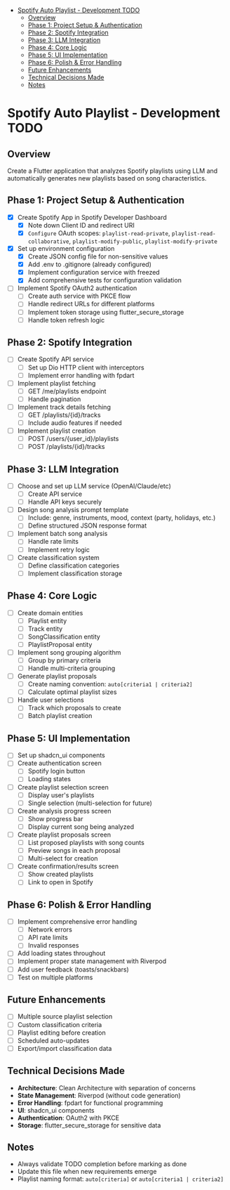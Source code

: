 <!--ts-->
* [Spotify Auto Playlist - Development TODO](#spotify-auto-playlist---development-todo)
   * [Overview](#overview)
   * [Phase 1: Project Setup &amp; Authentication](#phase-1-project-setup--authentication)
   * [Phase 2: Spotify Integration](#phase-2-spotify-integration)
   * [Phase 3: LLM Integration](#phase-3-llm-integration)
   * [Phase 4: Core Logic](#phase-4-core-logic)
   * [Phase 5: UI Implementation](#phase-5-ui-implementation)
   * [Phase 6: Polish &amp; Error Handling](#phase-6-polish--error-handling)
   * [Future Enhancements](#future-enhancements)
   * [Technical Decisions Made](#technical-decisions-made)
   * [Notes](#notes)
<!--te-->

# Spotify Auto Playlist - Development TODO

## Overview
Create a Flutter application that analyzes Spotify playlists using LLM and automatically generates new playlists based on song characteristics.

## Phase 1: Project Setup & Authentication
- [x] Create Spotify App in Spotify Developer Dashboard
  - [x] Note down Client ID and redirect URI
  - [x] `Configure` OAuth scopes: `playlist-read-private`, `playlist-read-collaborative`, `playlist-modify-public`, `playlist-modify-private`
- [x] Set up environment configuration
  - [x] Create JSON config file for non-sensitive values
  - [x] Add .env to .gitignore (already configured)
  - [x] Implement configuration service with freezed
  - [x] Add comprehensive tests for configuration validation
- [ ] Implement Spotify OAuth2 authentication
  - [ ] Create auth service with PKCE flow
  - [ ] Handle redirect URLs for different platforms
  - [ ] Implement token storage using flutter_secure_storage
  - [ ] Handle token refresh logic

## Phase 2: Spotify Integration
- [ ] Create Spotify API service
  - [ ] Set up Dio HTTP client with interceptors
  - [ ] Implement error handling with fpdart
- [ ] Implement playlist fetching
  - [ ] GET /me/playlists endpoint
  - [ ] Handle pagination
- [ ] Implement track details fetching
  - [ ] GET /playlists/{id}/tracks
  - [ ] Include audio features if needed
- [ ] Implement playlist creation
  - [ ] POST /users/{user_id}/playlists
  - [ ] POST /playlists/{id}/tracks

## Phase 3: LLM Integration
- [ ] Choose and set up LLM service (OpenAI/Claude/etc)
  - [ ] Create API service
  - [ ] Handle API keys securely
- [ ] Design song analysis prompt template
  - [ ] Include: genre, instruments, mood, context (party, holidays, etc.)
  - [ ] Define structured JSON response format
- [ ] Implement batch song analysis
  - [ ] Handle rate limits
  - [ ] Implement retry logic
- [ ] Create classification system
  - [ ] Define classification categories
  - [ ] Implement classification storage

## Phase 4: Core Logic
- [ ] Create domain entities
  - [ ] Playlist entity
  - [ ] Track entity
  - [ ] SongClassification entity
  - [ ] PlaylistProposal entity
- [ ] Implement song grouping algorithm
  - [ ] Group by primary criteria
  - [ ] Handle multi-criteria grouping
- [ ] Generate playlist proposals
  - [ ] Create naming convention: `auto[criteria1 | criteria2]`
  - [ ] Calculate optimal playlist sizes
- [ ] Handle user selections
  - [ ] Track which proposals to create
  - [ ] Batch playlist creation

## Phase 5: UI Implementation
- [ ] Set up shadcn_ui components
- [ ] Create authentication screen
  - [ ] Spotify login button
  - [ ] Loading states
- [ ] Create playlist selection screen
  - [ ] Display user's playlists
  - [ ] Single selection (multi-selection for future)
- [ ] Create analysis progress screen
  - [ ] Show progress bar
  - [ ] Display current song being analyzed
- [ ] Create playlist proposals screen
  - [ ] List proposed playlists with song counts
  - [ ] Preview songs in each proposal
  - [ ] Multi-select for creation
- [ ] Create confirmation/results screen
  - [ ] Show created playlists
  - [ ] Link to open in Spotify

## Phase 6: Polish & Error Handling
- [ ] Implement comprehensive error handling
  - [ ] Network errors
  - [ ] API rate limits
  - [ ] Invalid responses
- [ ] Add loading states throughout
- [ ] Implement proper state management with Riverpod
- [ ] Add user feedback (toasts/snackbars)
- [ ] Test on multiple platforms

## Future Enhancements
- [ ] Multiple source playlist selection
- [ ] Custom classification criteria
- [ ] Playlist editing before creation
- [ ] Scheduled auto-updates
- [ ] Export/import classification data

## Technical Decisions Made
- **Architecture**: Clean Architecture with separation of concerns
- **State Management**: Riverpod (without code generation)
- **Error Handling**: fpdart for functional programming
- **UI**: shadcn_ui components
- **Authentication**: OAuth2 with PKCE
- **Storage**: flutter_secure_storage for sensitive data

## Notes
- Always validate TODO completion before marking as done
- Update this file when new requirements emerge
- Playlist naming format: `auto[criteria]` or `auto[criteria1 | criteria2]`
